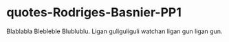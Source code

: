 # quotes-Rodriges-Basnier-PP1
Blablabla Blebleble Blublublu. Ligan guliguliguli watchan ligan gun ligan gun.
